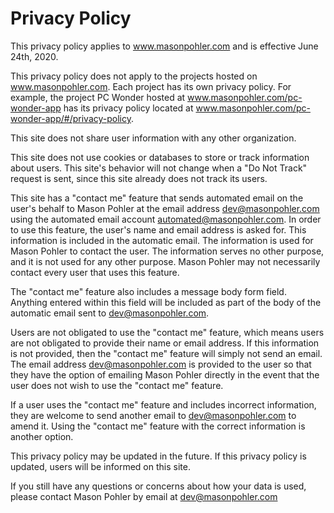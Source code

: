 # Privacy Policy

This privacy policy applies to www.masonpohler.com and is effective June 24th, 2020.

This privacy policy does not apply to the projects hosted on www.masonpohler.com. Each project has its own privacy policy. For example, the project PC Wonder hosted at www.masonpohler.com/pc-wonder-app has its privacy policy located at www.masonpohler.com/pc-wonder-app/#/privacy-policy.

This site does not share user information with any other organization.

This site does not use cookies or databases to store or track information about users. This site's behavior will not change when a "Do Not Track" request is sent, since this site already does not track its users.

This site has a "contact me" feature that sends automated email on the user's behalf to Mason Pohler at the email address dev@masonpohler.com using the automated email account automated@masonpohler.com. In order to use this feature, the user's name and email address is asked for. This information is included in the automatic email. The information is used for Mason Pohler to contact the user. The information serves no other purpose, and it is not used for any other purpose. Mason Pohler may not necessarily contact every user that uses this feature.

The "contact me" feature also includes a message body form field. Anything entered within this field will be included as part of the body of the automatic email sent to dev@masonpohler.com.

Users are not obligated to use the "contact me" feature, which means users are not obligated to provide their name or email address. If this information is not provided, then the "contact me" feature will simply not send an email. The email address dev@masonpohler.com is provided to the user so that they have the option of emailing Mason Pohler directly in the event that the user does not wish to use the "contact me" feature.

If a user uses the "contact me" feature and includes incorrect information, they are welcome to send another email to dev@masonpohler.com to amend it. Using the "contact me" feature with the correct information is another option.

This privacy policy may be updated in the future. If this privacy policy is updated, users will be informed on this site.

If you still have any questions or concerns about how your data is used, please contact Mason Pohler by email at dev@masonpohler.com
